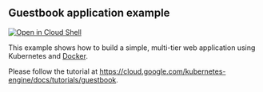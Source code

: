 ## Guestbook application example

[![Open in Cloud Shell](https://gstatic.com/cloudssh/images/open-btn.svg)](https://ssh.cloud.google.com/cloudshell/editor?cloudshell_git_repo=https://github.com/GoogleCloudPlatform/kubernetes-engine-samples&cloudshell_tutorial=README.md&cloudshell_workspace=guestbook/)

This example shows how to build a simple, multi-tier web application using Kubernetes and [Docker](https://www.docker.com/).

Please follow the tutorial at https://cloud.google.com/kubernetes-engine/docs/tutorials/guestbook.
